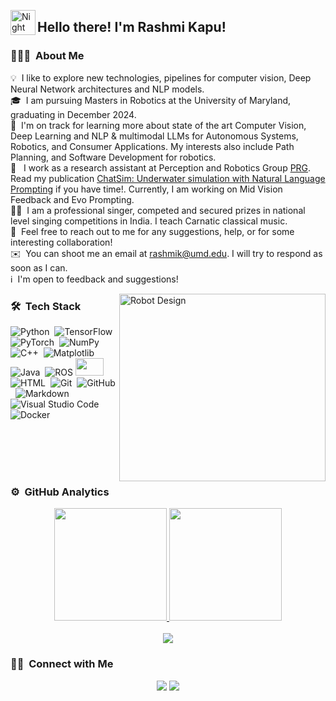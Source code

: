 

<!--
### Hi there 👋
**rashmikapu/rashmikapu** is a ✨ _special_ ✨ repository because its `README.md` (this file) appears on your GitHub profile.
Here are some ideas to get you started:

- 🔭 I’m currently working on ...
- 🌱 I’m currently learning ...
- 👯 I’m looking to collaborate on ...
- 🤔 I’m looking for help with ...
- 💬 Ask me about ...
- 📫 How to reach me: ...
- 😄 Pronouns: ...
- ⚡ Fun fact: ...
-->
<!-- <p align="center">
<img src="YOUR IMAGE" width="400" height="600"
</p> -->

<img alt="Night Coding" src="https://user-images.githubusercontent.com/40200916/183264451-47b5c893-c26f-4862-a4d2-98918acabd6c.gif" width='40' align="left"/><h2>Hello there! I'm Rashmi Kapu!</h2>

### 👨🏻‍💻 &nbsp;About Me

💡 &nbsp;I like to explore new technologies, pipelines for computer vision, Deep Neural Network architectures and NLP models.\
🎓 &nbsp;I am pursuing Masters in Robotics at the University of Maryland, graduating in December 2024.\
🤖 &nbsp;I'm on track for learning more about state of the art Computer Vision, Deep Learning and NLP & multimodal LLMs for Autonomous Systems, Robotics, and Consumer Applications. My interests also include Path Planning, and Software Development for robotics.\
📄 &nbsp; I work as a research assistant at Perception and Robotics Group [PRG](https://prg.cs.umd.edu/). Read my publication [ChatSim: Underwater simulation with Natural Language Prompting](https://ieeexplore.ieee.org/document/10337406) if you have time!. Currently, I am working on Mid Vision Feedback and Evo Prompting.\
👩‍🎨 &nbsp;I am a professional singer, competed and secured prizes in national level singing competitions in India. I teach Carnatic classical music.\
💬 &nbsp;Feel free to reach out to me for any suggestions, help, or for some interesting collaboration!\
✉️ &nbsp;You can shoot me an email at rashmik@umd.edu. I will try to respond as soon as I can.\
:information_source: &nbsp;I'm open to feedback and suggestions!

<img alt="Robot Design" src="https://user-images.githubusercontent.com/40200916/183264737-d8d2f9e0-b501-4142-b10f-08131e2439c2.gif" align="right" width="330" height="300"/>

### 🛠 &nbsp;Tech Stack

![Python](https://img.shields.io/badge/-Python-05122A?style=for-the-badge&logo=python)&nbsp;
![TensorFlow](https://img.shields.io/badge/TensorFlow-%23FF6F00.svg?style=for-the-badge&logo=TensorFlow&logoColor=white)&nbsp;
![PyTorch](https://img.shields.io/badge/PyTorch-%23EE4C2C.svg?style=for-the-badge&logo=PyTorch&logoColor=white)&nbsp;
![NumPy](https://img.shields.io/badge/numpy-%23013243.svg?style=for-the-badge&logo=numpy&logoColor=white)&nbsp;\
![C++](https://img.shields.io/badge/-C++-05122A?style=for-the-badge&logo=C%2B%2B&logoColor=00599C)&nbsp;
![Matplotlib](https://img.shields.io/badge/Matplotlib-%23ffffff.svg?style=for-the-badge&logo=Matplotlib&logoColor=black)&nbsp;
![Java](https://img.shields.io/badge/-Java-05122A?style=for-the-badge&logo=Java&logoColor=FFA518)&nbsp;
![ROS](https://img.shields.io/badge/ros-%230A0FF9.svg?style=for-the-badge&logo=ros&logoColor=white)
<img src="https://user-images.githubusercontent.com/40200916/183264814-f13b2403-10c2-47b4-863c-353aafc0a42d.jpeg" height="28" width="45" />\
![HTML](https://img.shields.io/badge/-HTML-05122A?style=for-the-badge&logo=HTML5)&nbsp;
![Git](https://img.shields.io/badge/-Git-05122A?style=for-the-badge&logo=git)&nbsp;
![GitHub](https://img.shields.io/badge/-GitHub-05122A?style=for-the-badge&logo=github)&nbsp;
![Markdown](https://img.shields.io/badge/-Markdown-05122A?style=for-the-badge&logo=markdown)\
![Visual Studio Code](https://img.shields.io/badge/-Visual%20Studio%20Code-05122A?style=for-the-badge&logo=visual-studio-code&logoColor=007ACC)&nbsp;
![Docker](https://img.shields.io/badge/docker-%230db7ed.svg?style=for-the-badge&logo=docker&logoColor=white)

<br><br>
<br><br>

### ⚙️ &nbsp;GitHub Analytics

<p align="center">
<a href="https://github.com/rashmikapu">
  <img height="180em" src="https://github-readme-stats-eight-theta.vercel.app/api?username=rashmikapu&show_icons=true&theme=algolia&include_all_commits=true&count_private=true"/>
  <img height="180em" src="https://github-readme-stats-eight-theta.vercel.app/api/top-langs/?username=rashmikapu&layout=compact&langs_count=8&theme=algolia"/>
</a>
  <br><br>
  <img src="https://komarev.com/ghpvc/?username=rashmikapu&color=blueviolet&&style=for-the-badge">
</p>

### 🤝🏻 &nbsp;Connect with Me

<p align="center">
<a href="https://www.linkedin.com/in/rashmi-kapu/"><img src="https://img.shields.io/badge/-LinkedIn-0077B5?style=for-the-badge&logo=Linkedin&logoColor=white"/></a>
<a href="mailto:rashmik@umd.edu"><img src="https://img.shields.io/badge/-Email-D14836?style=for-the-badge&logo=Gmail&logoColor=white"/></a>
</p>
